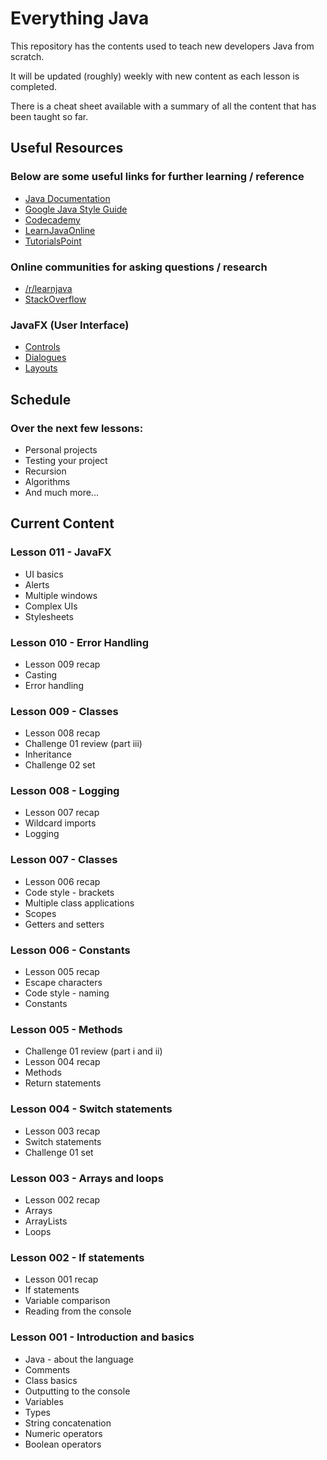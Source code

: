 # Everything Java

This repository has the contents used to teach new developers Java from scratch.

It will be updated (roughly) weekly with new content as each lesson is completed.

There is a cheat sheet available with a summary of all the content that has been taught so far.

## Useful Resources

### Below are some useful links for further learning / reference

* [Java Documentation](https://docs.oracle.com/javase/7/docs/api/)
* [Google Java Style Guide](https://google.github.io/styleguide/javaguide.html)
* [Codecademy](https://www.codecademy.com/learn/learn-java)
* [LearnJavaOnline](http://www.learnjavaonline.org/)
* [TutorialsPoint](https://www.tutorialspoint.com/java/index.htm)

### Online communities for asking questions / research

* [/r/learnjava](https://www.reddit.com/r/learnjava/)
* [StackOverflow](https://stackoverflow.com/tags/java)

### JavaFX (User Interface)

* [Controls](https://www.tutorialspoint.com/javafx/javafx_ui_controls.htm)
* [Dialogues](http://code.makery.ch/blog/javafx-dialogs-official/)
* [Layouts](https://docs.oracle.com/javafx/2/layout/builtin_layouts.htm)

## Schedule

### Over the next few lessons:

* Personal projects
* Testing your project
* Recursion
* Algorithms
* And much more...

## Current Content

### Lesson 011 - JavaFX

* UI basics
* Alerts
* Multiple windows
* Complex UIs
* Stylesheets

### Lesson 010 - Error Handling

* Lesson 009 recap
* Casting
* Error handling

### Lesson 009 - Classes

* Lesson 008 recap
* Challenge 01 review (part iii)
* Inheritance
* Challenge 02 set

### Lesson 008 - Logging

* Lesson 007 recap
* Wildcard imports
* Logging

### Lesson 007 - Classes

* Lesson 006 recap
* Code style - brackets
* Multiple class applications
* Scopes
* Getters and setters

### Lesson 006 - Constants

* Lesson 005 recap
* Escape characters
* Code style - naming
* Constants

### Lesson 005 - Methods

* Challenge 01 review (part i and ii)
* Lesson 004 recap
* Methods
* Return statements

### Lesson 004 - Switch statements

* Lesson 003 recap
* Switch statements
* Challenge 01 set

### Lesson 003 - Arrays and loops

* Lesson 002 recap
* Arrays
* ArrayLists
* Loops

### Lesson 002 - If statements

* Lesson 001 recap
* If statements
* Variable comparison
* Reading from the console

### Lesson 001 - Introduction and basics

* Java - about the language
* Comments
* Class basics
* Outputting to the console
* Variables
* Types
* String concatenation
* Numeric operators
* Boolean operators

